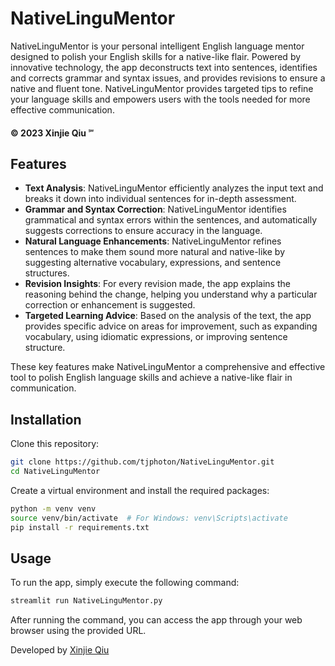 # NativeLinguMentor

NativeLinguMentor is your personal intelligent English language mentor designed to polish your English skills 
for a native-like flair. Powered by innovative technology, the app deconstructs text into sentences, 
identifies and corrects grammar and syntax issues, and provides revisions to ensure a native and fluent tone. 
NativeLinguMentor provides targeted tips to refine your language skills and empowers users with the tools needed 
for more effective communication. 

#### © 2023 Xinjie Qiu ℠

## Features

- **Text Analysis**: NativeLinguMentor efficiently analyzes the input text and breaks it down into individual sentences for in-depth assessment.
- **Grammar and Syntax Correction**: NativeLinguMentor identifies grammatical and syntax errors within the sentences, and automatically suggests corrections to ensure accuracy in the language.
- **Natural Language Enhancements**: NativeLinguMentor refines sentences to make them sound more natural and native-like by suggesting alternative vocabulary, expressions, and sentence structures.
- **Revision Insights**: For every revision made, the app explains the reasoning behind the change, helping you understand why a particular correction or enhancement is suggested.
- **Targeted Learning Advice**: Based on the analysis of the text, the app provides specific advice on areas for improvement, such as expanding vocabulary, using idiomatic expressions, or improving sentence structure.

These key features make NativeLinguMentor a comprehensive and effective tool to polish English language skills and achieve a native-like flair in communication.

## Installation

Clone this repository:

```bash
git clone https://github.com/tjphoton/NativeLinguMentor.git
cd NativeLinguMentor
```

Create a virtual environment and install the required packages:

```bash
python -m venv venv
source venv/bin/activate  # For Windows: venv\Scripts\activate
pip install -r requirements.txt
```

## Usage
To run the app, simply execute the following command:

```bash
streamlit run NativeLinguMentor.py
```

After running the command, you can access the app through your web browser using the provided URL.

Developed by [Xinjie Qiu](https://www.linkedin.com/in/xinjieqiu/)
